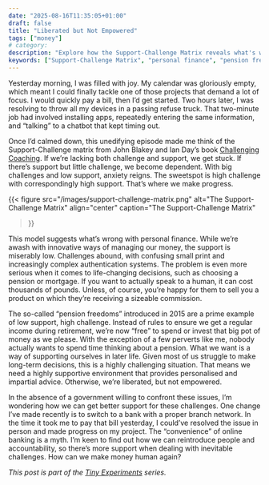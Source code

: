 ```yaml
---
date: "2025-08-16T11:35:05+01:00"
draft: false
title: "Liberated but Not Empowered"
tags: ["money"]
# category: 
description: "Explore how the Support-Challenge Matrix reveals what's wrong with personal finance. Discover why pension freedoms and online banking create high challenge, low support situations that leave us liberated but not empowered with financial decisions."
keywords: ["Support-Challenge Matrix", "personal finance", "pension freedoms", "financial support", "online banking", "financial empowerment", "financial advice"] 
---
```


Yesterday morning, I was filled with joy. My calendar was gloriously empty, which meant I could finally tackle one of those projects that demand a lot of focus. I would quickly pay a bill, then I’d get started. Two hours later, I was resolving to throw all my devices in a passing refuse truck. That two-minute job had involved installing apps, repeatedly entering the same information, and “talking” to a chatbot that kept timing out.

Once I’d calmed down, this unedifying episode made me think of the Support-Challenge matrix from John Blakey and Ian Day’s book [Challenging Coaching](https://uk.bookshop.org/a/2760/9781904838395). If we’re lacking both challenge and support, we get stuck. If there’s support but little challenge, we become dependent. With big challenges and low support, anxiety reigns. The sweetspot is high challenge with correspondingly high support. That’s where we make progress.

{{< figure
  src="/images/support-challenge-matrix.png"
  alt="The Support-Challenge Matrix"
  align="center"
  caption="The Support-Challenge Matrix"
>}}

This model suggests what’s wrong with personal finance. While we’re awash with innovative ways of managing our money, the support is miserably low. Challenges abound, with confusing small print and increasingly complex authentication systems. The problem is even more serious when it comes to life-changing decisions, such as choosing a pension or mortgage. If you want to actually speak to a human, it can cost thousands of pounds. Unless, of course, you’re happy for them to sell you a product on which they’re receiving a sizeable commission.

The so-called “pension freedoms” introduced in 2015 are a prime example of low support, high challenge. Instead of rules to ensure we get a regular income during retirement, we’re now “free” to spend or invest that big pot of money as we please. With the exception of a few perverts like me, nobody actually wants to spend time thinking about a pension. What we want is a way of supporting ourselves in later life. Given most of us struggle to make long-term decisions, this is a highly challenging situation. That means we need a highly supportive environment that provides personalised and impartial advice. Otherwise, we’re liberated, but not empowered.

In the absence of a government willing to confront these issues, I’m wondering how we can get better support for these challenges. One change I’ve made recently is to switch to a bank with a proper branch network. In the time it took me to pay that bill yesterday, I could’ve resolved the issue in person and made progress on my project. The “convenience” of online banking is a myth. I’m keen to find out how we can reintroduce people and accountability, so there’s more support when dealing with inevitable challenges. How can we make money human again?

_This post is part of the [Tiny Experiments](/posts/tiny-experiments/) series._
